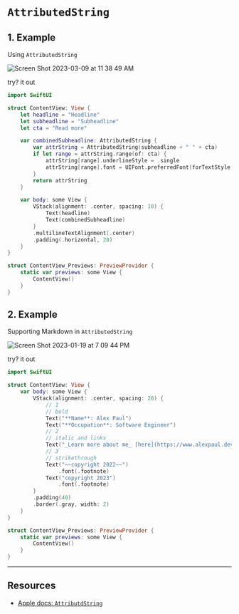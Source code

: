 # `AttributedString`

## 1. Example 

Using `AttributedString`

![Screen Shot 2023-03-09 at 11 38 49 AM](https://user-images.githubusercontent.com/1819208/224091534-c6c523f2-c73e-4abb-98d3-bc1e6a862cbd.png)


try? it out

```swift
import SwiftUI

struct ContentView: View {
    let headline = "Headline"
    let subheadline = "Subheadline"
    let cta = "Read more"

    var combinedSubheadline: AttributedString {
        var attrString = AttributedString(subheadline + " " + cta)
        if let range = attrString.range(of: cta) {
            attrString[range].underlineStyle = .single
            attrString[range].font = UIFont.preferredFont(forTextStyle: .headline)
        }
        return attrString
    }

    var body: some View {
        VStack(alignment: .center, spacing: 10) {
            Text(headline)
            Text(combinedSubheadline)
        }
        .multilineTextAlignment(.center)
        .padding(.horizontal, 20)
    }
}

struct ContentView_Previews: PreviewProvider {
    static var previews: some View {
        ContentView()
    }
}
```

## 2. Example

Supporting Markdown in `AttributedString` 

![Screen Shot 2023-01-19 at 7 09 44 PM](https://user-images.githubusercontent.com/1819208/213589965-cff2bc51-dff8-4354-bbb5-ae8f9c8cf857.png)

try? it out 

```swift
import SwiftUI

struct ContentView: View {
    var body: some View {
        VStack(alignment: .center, spacing: 20) {
            // 1
            // bold
            Text("**Name**: Alex Paul")
            Text("**Occupation**: Software Engineer")
            // 2
            // italic and links
            Text("_Learn more about me_ [here](https://www.alexpaul.dev)")
            // 3
            // strikethrough
            Text("~~copyright 2022~~")
                .font(.footnote)
            Text("copyright 2023")
                .font(.footnote)
        }
        .padding(40)
        .border(.gray, width: 2)
    }
}

struct ContentView_Previews: PreviewProvider {
    static var previews: some View {
        ContentView()
    }
}
```

***

## Resources 

* [Apple docs: `AttributdString`](https://developer.apple.com/documentation/foundation/attributedstring)
